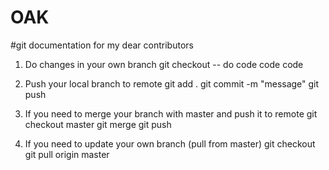 # OAK
#git documentation for my dear contributors

1. Do changes in your own branch
git checkout <ur-branch-name>
-- do code code code

2. Push your local branch to remote
git add . 
git commit -m "message"
git push

3. If you need to merge your branch with master and push it to remote
git checkout master
git merge <ur-branch-name>
git push

4. If you need to update your own branch (pull from master) 
git checkout <ur-branch>
git pull origin master
